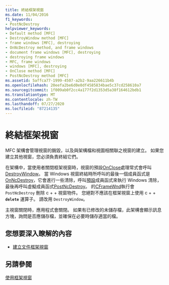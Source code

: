 ```yaml
---
title: 終結框架視窗
ms.date: 11/04/2016
f1_keywords:
- PostNcDestroy
helpviewer_keywords:
- Default method [MFC]
- DestroyWindow method [MFC]
- frame windows [MFC], destroying
- OnNcDestroy method, and frame windows
- document frame windows [MFC], destroying
- destroying frame windows
- MFC, frame windows
- windows [MFC], destroying
- OnClose method [MFC]
- PostNcDestroy method [MFC]
ms.assetid: 5affca77-1999-4507-a2b2-9aa226611b4b
ms.openlocfilehash: 20eefa2be6d0e0df4585834bae5c37cd258610a7
ms.sourcegitcommit: 1f009ab0f2cc4a177f2d1353d5a38f164612bdb1
ms.translationtype: MT
ms.contentlocale: zh-TW
ms.lasthandoff: 07/27/2020
ms.locfileid: "87214135"
---
```

# <a name="destroying-frame-windows"></a>終結框架視窗

MFC 架構會管理視窗的銷毀，以及與架構檔和視圖相關聯之視窗的建立。 如果您建立其他視窗，您必須負責終結它們。

在架構中，當使用者關閉框架視窗時，視窗的預設[OnClose](reference/cwnd-class.md#onclose)處理常式會呼叫[DestroyWindow](reference/cwnd-class.md#destroywindow)。 當 Windows 視窗終結時所呼叫的最後一個成員函式是[OnNcDestroy](reference/cwnd-class.md#onncdestroy)，它會進行一些清除，呼叫[預設](reference/cwnd-class.md#default)成員函式來執行 Windows 清除，最後再呼叫虛擬成員函式[PostNcDestroy](reference/cwnd-class.md#postncdestroy)。 的[CFrameWnd](reference/cframewnd-class.md)執行會 `PostNcDestroy` 刪除 c + + 視窗物件。 您絕對不應該在框架視窗上使用 c + + **`delete`** 運算子。 請改用 `DestroyWindow`。

主視窗關閉時，應用程式會關閉。 如果有已修改的未儲存檔，此架構會顯示訊息方塊，詢問是否應儲存檔，並確保在必要時儲存適當的檔。

## <a name="what-do-you-want-to-know-more-about"></a>您想要深入瞭解的內容

- [建立文件框架視窗](creating-document-frame-windows.md)

## <a name="see-also"></a>另請參閱

[使用框架視窗](using-frame-windows.md)

